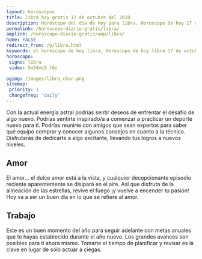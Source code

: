 ```yaml
---
layout: horoscopos
title: libra hoy gratis 17 de octubre del 2018 
description: Horóscopo del dia de hoy para libra. Horoscopo de hoy 17 de octubre del 2018. Las predicciones de amor, trabajo, vida personal gratis.
permalink: /horoscopo-diario-gratis/libra/
amplink: /horoscopo-diario-gratis/amp/libra/
home: FALSE
redirect_from: /p/libra.html
keywords: el horóscopo de hoy libra, Horoscopo de hoy libra 17 de octubre del 2018,horóscopo del día,horoscopo del dia de hoy,horoscopo de hoy,horoscopo de hoy libra,libra hoy,signos zodiacales,horóscopo de hoy,horoscopos de hoy,horoscopo libra hoy,horoscopo de libra de hoy,horóscopo de hoy libra,horoscopos,libra de hoy,los horoscopos de hoy,libra de hoy,libra 17 de octubre del 2018,signos zodiacales 2018, el horoscopo de hoy
horoscopo:
 signo: libra
 video: 5m34vL9_l6s

ogimg: /images/libra_char.png
sitemap:
 priority: 1
 changefreq: 'daily'
---
```



Con la actual energía astral podrías sentir deseos de enfrentar el desafío de algo nuevo. Podrías sentirte inspirado/a a comenzar a practicar un deporte nuevo para ti. Podrías reunirte con amigos que sean expertos para saber qué equipo comprar y conocer algunos consejos en cuanto a la técnica. Disfrutarás de dedicarte a algo excitante, llevando tus logros a nuevos niveles.

## Amor

El amor... el dulce amor está a la vista, y cualquier decepcionante episodio reciente aparentemente se disipará en el aire. Así que disfruta de la alineación de las estrellas, revive el fuego ¡y vuelve a encender tu pasión! Hoy va a ser un buen día en lo que se refiere al amor.

## Trabajo

Este es un buen momento del año para seguir adelante con metas anuales que te hayas establecido durante el año nuevo. Los grandes avances son posibles para ti ahora mismo. Tomarte el tiempo de planificar y revisar es la clave en lugar de sólo actuar a ciegas.
